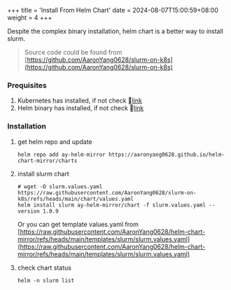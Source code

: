 +++
title = 'Install From Helm Chart'
date = 2024-08-07T15:00:59+08:00
weight = 4
+++

Despite the complex binary installation, helm chart is a better way to install slurm.
> Source code could be found from [https://github.com/AaronYang0628/slurm-on-k8s](https://github.com/AaronYang0628/slurm-on-k8s)

### Prequisites
1. Kubernetes has installed, if not check 🔗[link](../../Software/Binary/kubectl.md)
2. Helm binary has installed, if not check 🔗[link](../../Software/Binary/helm.md)

### Installation
1.  get helm repo and update

    ```shell
    helm repo add ay-helm-mirror https://aaronyang0628.github.io/helm-chart-mirror/charts
    ```

2. install slurm chart

    ```shell
    # wget -O slurm.values.yaml https://raw.githubusercontent.com/AaronYang0628/slurm-on-k8s/refs/heads/main/chart/values.yaml
    helm install slurm ay-helm-mirror/chart -f slurm.values.yaml --version 1.0.9
    ```
    Or you can get template values.yaml from [https://raw.githubusercontent.com/AaronYang0628/helm-chart-mirror/refs/heads/main/templates/slurm/slurm.values.yaml](https://raw.githubusercontent.com/AaronYang0628/helm-chart-mirror/refs/heads/main/templates/slurm/slurm.values.yaml)

3. check chart status
    ```shell
    helm -n slurm list
    ```

